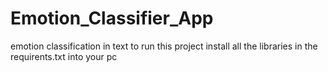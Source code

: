 # Emotion_Classifier_App
emotion classification in text
to run this project install all the libraries in the requirents.txt into your pc
